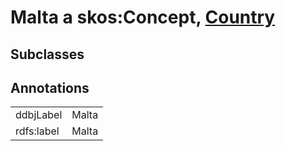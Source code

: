# Malta a skos:Concept, [Country](/0.1/Country)

## Subclasses

## Annotations

|||
|-----|-----|
|ddbjLabel|Malta|
|rdfs:label|Malta|

